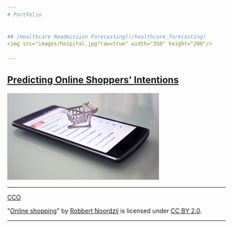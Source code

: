 ```yaml
---
# Portfolio


## [Healthcare Readmission Forecasting](/healthcare_forecasting)
<img src="images/hospital.jpg?raw=true" width="350" height="200"/>

---
```


## [Predicting Online Shoppers' Intentions](/ecommerce_sales_prediction)
<img src="images/online_shopping.jpg?raw=true" width="350" height="200"/>

---

<a href="https://www.pexels.com/photo/close-up-photo-of-a-stethoscope-40568/">CCO</a>
<p class="attribution">"<a rel="noopener noreferrer" href="https://www.flickr.com/photos/30760216@N08/22257890101">Online shopping</a>" by <a rel="noopener noreferrer" href="https://www.flickr.com/photos/30760216@N08">Robbert Noordzij</a> is licensed under <a rel="noopener noreferrer" href="https://creativecommons.org/licenses/by/2.0/?ref=openverse">CC BY 2.0</a>.</p>

---
